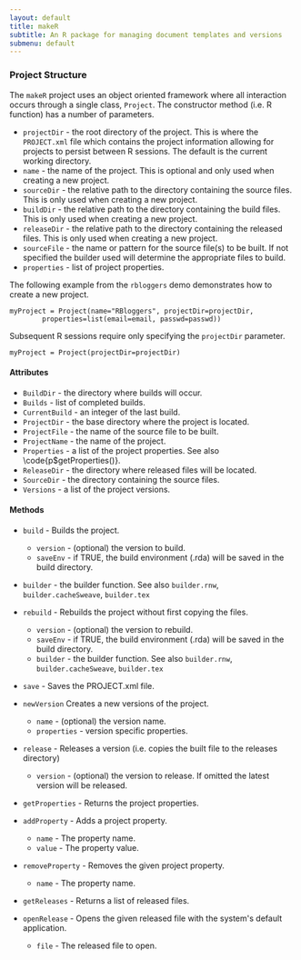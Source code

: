 ```yaml
---
layout: default
title: makeR
subtitle: An R package for managing document templates and versions
submenu: default
---
```


### Project Structure

The `makeR` project uses an object oriented framework where all interaction occurs through a single class, `Project`. The constructor method (i.e. R function) has a number of parameters.

* `projectDir` - the root directory of the project. This is where the `PROJECT.xml` file which contains the project information allowing for projects to persist between R sessions. The default is the current working directory.
* `name` - the name of the project. This is optional and only used when creating a new project.
* `sourceDir` - the relative path to the directory containing the source files. This is only used when creating a new project.
* `buildDir` - the relative path to the directory containing the build files. This is only used when creating a new project.
* `releaseDir` - the relative path to the directory containing the released files. This is only used when creating a new project.
* `sourceFile` - the name or pattern for the source file(s) to be built. If not specified the builder used will determine the appropriate files to build.
* `properties` - list of project properties.

The following example from the `rbloggers` demo demonstrates how to create a new project.

	myProject = Project(name="RBloggers", projectDir=projectDir,
			properties=list(email=email, passwd=passwd))

Subsequent R sessions require only specifying the `projectDir` parameter.

	myProject = Project(projectDir=projectDir)

#### Attributes

* `BuildDir` - the directory where builds will occur.
* `Builds` - list of completed builds.
* `CurrentBuild` - an integer of the last build.
* `ProjectDir` - the base directory where the project is located.
* `ProjectFile` - the name of the source file to be built.
* `ProjectName` - the name of the project.
* `Properties` - a list of the project properties. See also \code{p$getProperties()}.
* `ReleaseDir` - the directory where released files will be located.
* `SourceDir` - the directory containing the source files.
* `Versions` - a list of the project versions.

#### Methods

* `build` - Builds the project.
	* `version` - (optional) the version to build.
	* `saveEnv` - if TRUE, the build environment (.rda) will be saved in the build directory.
* `builder` - the builder function. See also `builder.rnw`, `builder.cacheSweave`, `builder.tex`
* `rebuild` - Rebuilds the project without first copying the files.
	* `version` - (optional) the version to rebuild.
	* `saveEnv` - if TRUE, the build environment (.rda) will be saved in the build directory.
	* `builder` - the builder function. See also `builder.rnw`, `builder.cacheSweave`, `builder.tex`
* `save` - Saves the PROJECT.xml file.
* `newVersion` Creates a new versions of the project.
	* `name` - (optional) the version name.
	* `properties` - version specific properties.
* `release` - Releases a version (i.e. copies the built file to the releases directory)
		
	* `version` - (optional) the version to release. If omitted the latest version will be released.
* `getProperties` - Returns the project properties.
* `addProperty` - Adds a project property.
	* `name` - The property name.
	* `value` - The property value.
* `removeProperty` - Removes the given project property.
	* `name` - The property name.
* `getReleases` - Returns a list of released files.
* `openRelease` - Opens the given released file with the system's default application.
	* `file` - The released file to open.
